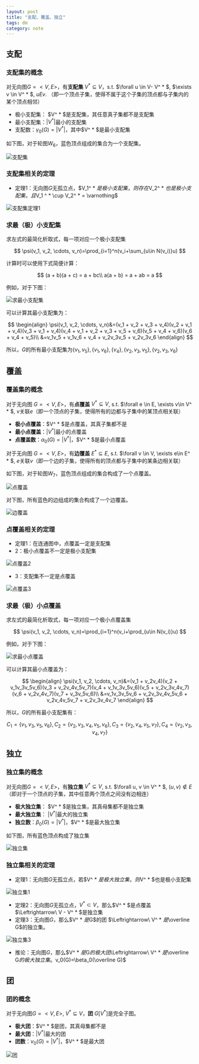 ```yaml
---
layout: post
title: "支配、覆盖、独立"
tags: dm
category: note
---
```


## 支配

### 支配集的概念

对无向图$G=<V, E>$，有**支配集** $V^ * \subseteq V$，s.t. $\forall u \in V- V^ * $, $\exists v \in V^  * $, $uEv$. （即一个顶点子集，使得不属于这个子集的顶点都与子集内的某个顶点相邻）

- 极小支配集： $V^ * $是支配集，其任意真子集都不是支配集
- 最小支配集：$|V^ * |$最小的支配集
- 支配数：$\gamma_0 (G) = |V ^ * |$，其中$V^ * $是最小支配集

如下图，对于轮图$W_6$，蓝色顶点组成的集合为一个支配集。

![支配集](/assets/dm_4.png)

### 支配集相关的定理

- 定理1：无向图$G$无孤立点，$V_1^ * $是极小支配集，则存在$V_2^ * $也是极小支配集，且$V_1 ^ * \cup V_2^ * = \varnothing$

![支配集定理1](/assets/dm_5.png)

### 求最（极）小支配集

求左式的最简化析取式，每一项对应一个极小支配集

$$
\psi(v_1, v_2, \cdots, v_n)=\prod_{i=1}^n(v_i+\sum_{u\in N(v_i)}u)
$$

计算时可以使用下式简便计算：

$$
(a + b)(a + c) = a + bc\\
a(a + b) = a + ab = a
$$

例如，对于下图：

![求最小支配集](/assets/dm_6.png)

可以计算其最小支配集为：

$$
\begin{align}
\psi(v_1, v_2, \cdots, v_n)&=(v_1 + v_2 + v_3 + v_4)(v_2 + v_1 + v_4)(v_3 + v_1 + v_4)(v_4 + v_1 + v_2 + v_3 + v_5 + v_6)(v_5 + v_4 + v_6)(v_6 + v_4 + v_5)\\
&=v_1v_5 + v_1v_6 + v_4 + v_2v_3v_5 + v_2v_3v_6
\end{align}
$$

所以，$G$的所有最小支配集为$\{v_1, v_5\}, \{v_1, v_6\}, \{v_4\}, \{v_2, v_3, v_5\}, \{v_2, v_3, v_6\}$

## 覆盖

### 覆盖集的概念

对于无向图 $G = <V, E>$，有**点覆盖** $V^ * \subseteq V$, s.t. $\forall e \in E, \exists v\in V^ * $, $v$关联$e$（即一个顶点的子集，使得所有的边都与子集中的某顶点相关联）

- **极小点覆盖**：$V^ * $是点覆盖，其真子集都不是
- **最小点覆盖**：$|V^ * |$最小的点覆盖
- **点覆盖数**：$\alpha_0(G) = |V^ * |$，$V^ * $是最小点覆盖

对于无向图 $G = <V, E>$，有**边覆盖** $E^ * \subseteq E$, s.t. $\forall v \in V, \exists e\in E^ * $, $e$关联$v$（即一个边的子集，使得所有的顶点都与子集中的某条边相关联）

如下图，对于轮图$W_7$，蓝色顶点组成的集合构成了一个点覆盖。

![点覆盖](/assets/dm_7.png)

对下图，所有蓝色的边组成的集合构成了一个边覆盖。

![边覆盖](/assets/dm_11.png)

### 点覆盖相关的定理

- 定理1：在连通图中，点覆盖一定是支配集
- 2：极小点覆盖不一定是极小支配集

![点覆盖2](/assets/dm_8.png)

- 3：支配集不一定是点覆盖

![点覆盖3](/assets/dm_9.png)

### 求最（极）小点覆盖

求左式的最简化析取式，每一项对应一个极小点覆盖集

$$
\psi(v_1, v_2, \cdots, v_n)=\prod_{i=1}^n(v_i+\prod_{u\in N(v_i)}u)
$$

例如，对于下图：

![求最小点覆盖](/assets/dm_10.png)

可以计算其最小点覆盖为：

$$
\begin{align}
\psi(v_1, v_2, \cdots, v_n)&=(v_1 + v_2v_4)(v_2 + v_1v_3v_5v_6)(v_3 + v_2v_4v_5v_7)(v_4 + v_1v_3v_5v_6)(v_5 + v_2v_3v_4v_7)(v_6 + v_2v_4v_7)(v_7 + v_3v_5v_6)\\
&=v_1v_3v_5v_6 + v_2v_3v_4v_5v_6 + v_2v_4v_5v_7 + v_2v_3v_4v_7
\end{align}
$$

所以，$G$的所有最小支配集有：

$$
C_1 = \{v_1, v_3, v_5, v_6\}, C_2 = \{v_2, v_3, v_4, v_5, v_6\}, C_3 = \{v_2, v_4, v_5, v_7\}, C_4 = \{v_2, v_3, v_4, v_7\}
$$

## 独立

### 独立集的概念

对无向图$G = <V, E>$，有**独立集** $V^ * \subseteq V$, s.t. $\forall u, v \in V^ * $, $(u, v)\not\in E$ （即对于一个顶点的子集，其中任意两个顶点之间没有边相连）

- **极大独立集**： $V^ * $是独立集，其真母集都不是独立集
- **最大独立集**： $|V^ * |$最大的独立集
- **独立数**：$\beta_0(G)=|V^ * |$，$V^ * $是最大独立集

如下图，所有蓝色顶点构成了独立集

![独立集](/assets/dm_12.png)

### 独立集相关的定理

- 定理1：无向图$G$无孤立点，若$V^ * $是极大独立集，则$V^ * $也是极小支配集

![独立集1](/assets/dm_13.png)

- 定理2：无向图$G$无孤立点，$V^ * \subset V$，那么$V^ * $是点覆盖 $\Leftrightarrow\ V - V^ * $是独立集
- 定理3：无向图$G$，那么$V^ * $是$G$的团 $\Leftrightarrow\ V^ * $是$\overline G$的独立集。

![独立集3](/assets/dm_15.png)

- 推论：无向图$G$，那么$V^ * $是$G$的极大团$\Leftrightarrow\ V^ * $是$\overline G$的极大独立集。$v_0(G)=\beta_0(\overline G)$

## 团

### 团的概念

对于无向图$G=<V, E>$, $V^ * \subseteq V$，**团** $G[V^ * ]$是完全子图。

- **极大团**：$V^ * $是团，其真母集都不是
- **最大团**：$|V^ * |$最大的团
- **团数**：$v_0(G)=|V^ * |$，$V^ * $是最大团

![团](/assets/dm_14.png)